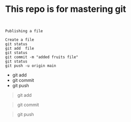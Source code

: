 # This repo is for mastering git



```


Publishing a file 

Create a file 
git status
git add  file 
git status
git commit -m "added fruits file" 
git status
git push -u origin main 

```

* git add
* git commit
* git push

> git add

> git commit

> git push